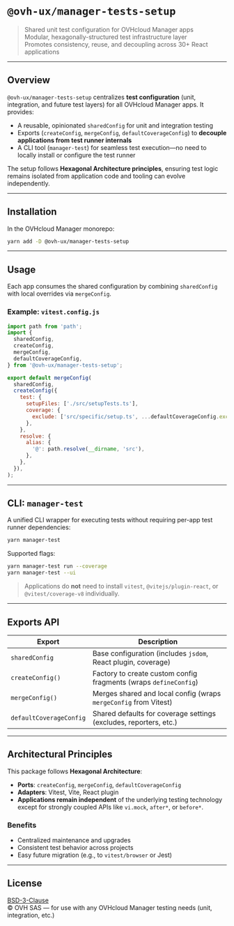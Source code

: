 # `@ovh-ux/manager-tests-setup`

> Shared unit test configuration for OVHcloud Manager apps  
> Modular, hexagonally-structured test infrastructure layer  
> Promotes consistency, reuse, and decoupling across 30+ React applications

---

## Overview

`@ovh-ux/manager-tests-setup` centralizes **test configuration** (unit, integration, and future test layers) for all OVHcloud Manager apps. It provides:

- A reusable, opinionated `sharedConfig` for unit and integration testing
- Exports (`createConfig`, `mergeConfig`, `defaultCoverageConfig`) to **decouple applications from test runner internals**
- A CLI tool (`manager-test`) for seamless test execution—no need to locally install or configure the test runner

The setup follows **Hexagonal Architecture principles**, ensuring test logic remains isolated from application code and tooling can evolve independently.

---

## Installation

In the OVHcloud Manager monorepo:

```bash
yarn add -D @ovh-ux/manager-tests-setup
```

---

## Usage

Each app consumes the shared configuration by combining `sharedConfig` with local overrides via `mergeConfig`.

### Example: `vitest.config.js`

```js
import path from 'path';
import {
  sharedConfig,
  createConfig,
  mergeConfig,
  defaultCoverageConfig,
} from '@ovh-ux/manager-tests-setup';

export default mergeConfig(
  sharedConfig,
  createConfig({
    test: {
      setupFiles: ['./src/setupTests.ts'],
      coverage: {
        exclude: ['src/specific/setup.ts', ...defaultCoverageConfig.exclude],
      },
    },
    resolve: {
      alias: {
        '@': path.resolve(__dirname, 'src'),
      },
    },
  }),
);
```

---

## CLI: `manager-test`

A unified CLI wrapper for executing tests without requiring per-app test runner dependencies:

```bash
yarn manager-test
```

Supported flags:

```bash
yarn manager-test run --coverage
yarn manager-test --ui
```

> Applications do **not** need to install `vitest`, `@vitejs/plugin-react`, or `@vitest/coverage-v8` individually.

---

## Exports API

| Export                   | Description                                                                 |
|--------------------------|-----------------------------------------------------------------------------|
| `sharedConfig`           | Base configuration (includes `jsdom`, React plugin, coverage)              |
| `createConfig()`         | Factory to create custom config fragments (wraps `defineConfig`)           |
| `mergeConfig()`          | Merges shared and local config (wraps `mergeConfig` from Vitest)           |
| `defaultCoverageConfig`  | Shared defaults for coverage settings (excludes, reporters, etc.)          |

---

## Architectural Principles

This package follows **Hexagonal Architecture**:

- **Ports**: `createConfig`, `mergeConfig`, `defaultCoverageConfig`
- **Adapters**: Vitest, Vite, React plugin
- **Applications remain independent** of the underlying testing technology except for strongly coupled APIs like `vi.mock`, `after*`, or `before*`. 

### Benefits

- Centralized maintenance and upgrades
- Consistent test behavior across projects
- Easy future migration (e.g., to `vitest/browser` or Jest)

---

## License

[BSD-3-Clause](https://opensource.org/licenses/BSD-3-Clause)  
© OVH SAS — for use with any OVHcloud Manager testing needs (unit, integration, etc.)
